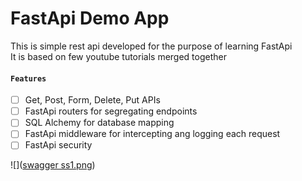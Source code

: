 # FastApi Demo App
This is simple rest api developed for the purpose of learning FastApi  
It is based on few youtube tutorials merged together

#### `Features`
* [ ] Get, Post, Form, Delete, Put APIs
* [ ] FastApi routers for segregating endpoints
* [ ] SQL Alchemy for database mapping
* [ ] FastApi middleware for intercepting ang logging each request
* [ ] FastApi security
  
![]([swagger ss1.png](https://github.com/getmlcode/fast-api-demo-app/blob/master/swagger%20ss2.png))
